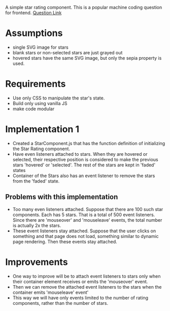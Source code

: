 A simple star rating component. This is a popular machine coding question for frontend.
[Question Link](https://workat.tech/frontend-development/practice/star-rating-component-gd6mkdaf2qun)


# Assumptions
- single SVG image for stars
- blank stars or non-selected stars are just grayed out
- hovered stars have the same SVG image, but only the sepia property is used.

# Requirements
- Use only CSS to manipulate the star's state.
- Build only using vanilla JS
- make code modular

# Implementation 1
- Created a StarComponent.js that has the function definition of initializing the Star Rating component.
- Have even listeners attached to stars. When they are hovered or selected, their respective position is considered to make the previous stars 'hovered' or 'selected'. The rest of the stars are kept in 'faded' states
- Container of the Stars also has an event listener to remove the stars from the 'faded' state.

## Problems with this implementation
- Too many even listeners attached. Suppose that there are 100 such star components. Each has 5 stars. That is a total of 500 event listeners. Since there are 'mouseover' and 'mouseleave' events, the total number is actually 2x the stars.
- These event listeners stay attached. Suppose that the user clicks on something and that page does not load, something similar to dynamic page rendering. Then these events stay attached.

# Improvements
- One way to improve will be to attach event listeners to stars only when their container element receives or emits the 'mouseover' event.
- Then we can remove the attached event listeners to the stars when the container emits 'mouseleave' event'
- This way we will have only events limited to the number of rating components, rather than the number of stars.


